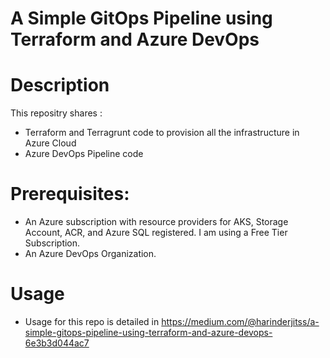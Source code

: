 # A Simple GitOps Pipeline using Terraform and Azure DevOps

# Description

This repositry shares :

- Terraform and Terragrunt code to provision all the infrastructure in Azure Cloud
- Azure DevOps Pipeline code

# Prerequisites:

- An Azure subscription with resource providers for AKS, Storage Account, ACR, and Azure SQL registered. I am using a Free Tier Subscription.
- An Azure DevOps Organization.

# Usage

- Usage for this repo is detailed in https://medium.com/@harinderjitss/a-simple-gitops-pipeline-using-terraform-and-azure-devops-6e3b3d044ac7
